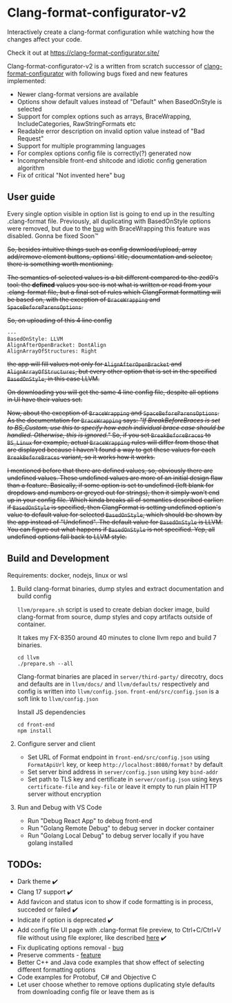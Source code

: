 # Clang-format-configurator-v2

Interactively create a clang-format configuration while watching how the changes affect your code.

Check it out at https://clang-format-configurator.site/

Clang-format-configurator-v2 is a written from scratch successor of [clang-format-configurator](https://github.com/zed0/clang-format-configurator) with following bugs fixed and new features implemented:

- Newer clang-format versions are available
- Options show default values instead of "Default" when BasedOnStyle is selected
- Support for complex options such as arrays, BraceWrapping, IncludeCategories, RawStringFormats etc
- Readable error description on invalid option value instead of "Bad Request"
- Support for multiple programming languages
- For complex options config file is correctly(?) generated now
- Incomprehensible front-end shitcode and idiotic config generation algorithm
- Fix of critical "Not invented here" bug

## User guide

   Every single option visible in option list is going to end up in the resulting .clang-format file.
   Previously, all duplicating with BasedOnStyle options were removed, but due to the [bug](https://github.com/Wirena/clang-format-configurator-v2/issues/21) with BraceWrapping this feature was disabled. Gonna be fixed Soon™
   
  ~~So, besides intuitive things such as config download/upload, array add/remove element buttons, options' title, documentation and selector, there is something worth mentioning.~~

   ~~The semantics of selected values is a bit different compared to the zed0's tool: the **defined** values you see is not what is written or read from your .clang-format file, but a final set of rules which ClangFormat formatting will be based on, with the exception of ``BraceWrapping`` and ``SpaceBeforeParensOptions``.~~

   ~~So, on uploading of this 4 line config~~
   ```
   ---
   BasedOnStyle: LLVM
   AlignAfterOpenBracket: DontAlign
   AlignArrayOfStructures: Right
   ```
   ~~the app will fill values not only for ``AlignAfterOpenBracket`` and ``AlignArrayOfStructures``, but every other option that is set in the specified ``BasedOnStyle``, in this case LLVM.~~

   ~~On downloading you will get the same 4 line config file, despite all options in UI have their values set.~~

   ~~Now, about the exception of ``BraceWrapping`` and ``SpaceBeforeParensOptions``. As the documentation for ``BraceWrapping``  says: *"If BreakBeforeBraces is set to BS_Custom, use this to specify how each individual brace case should be handled. Otherwise, this is ignored."* So, if you set ``BreakBeforeBraces`` to ``BS_Linux`` for example, actual ``BraceWrapping`` rules will differ from those that are displayed because I haven't found a way to get these values for each ``BreakBeforeBraces`` variant, so it works how it works.~~

   ~~I mentioned before that there are defined values, so, obviously there are undefined values. These undefined values are more of an initial design flaw than a feature. Basically, if some option is set to undefined (left blank for dropdows and numbers or greyed out for strings), then it simply won't end up in your config file. Which kinda breaks all of semantics described earlier: if ``BasedOnStyle`` is specified, then ClangFormat is setting undefined option's value to default value for selected ``BasedOnStyle``, which should be shown by the app instead of "Undefined". The default value for ``BasedOnStyle`` is LLVM. You can figure out what happens if ``BasedOnStyle`` is not specified. Yep, all undefined options fall back to LLVM style.~~



## Build and Development

Requirements: docker, nodejs, linux or wsl

1. Build clang-format binaries, dump styles and extract documentation and build config
   
   ``llvm/prepare.sh`` script is used to create debian docker image, build clang-format from source, dump styles and copy artifacts outside of container. 
   
   It takes my FX-8350 around 40 minutes to clone llvm repo and build 7 binaries. 
   
   ```
   cd llvm
   ./prepare.sh --all
   ```
   Clang-format binaries are placed in ``server/third-party/`` direcotry, docs and defaults are in ``llvm/docs/`` and ``llvm/defaults/`` respectively and config is written into ``llvm/config.json``. ``front-end/src/config.json`` is a soft link to ``llvm/config.json``

   Install JS dependencies

   ```
   cd front-end
   npm install
   ```

2. Configure server and client
   
   - Set URL of Format endpoint in ``front-end/src/config.json`` using ``FormatApiUrl`` key, or keep ``http://localhost:8080/format?`` by default
   - Set server bind address in ``server/config.json`` using key ``bind-addr``
   - Set path to TLS key and certificate in ``server/config.json`` using keys ``certificate-file`` and ``key-file`` or leave it empty to run plain HTTP server without encryption
  
3. Run and Debug with VS Code
   
   - Run "Debug React App" to debug front-end
   - Run "Golang Remote Debug" to debug server in docker container
   - Run "Golang Local Debug" to debug server locally if you have golang installed


## TODOs:
   - Dark theme :heavy_check_mark:
   - Clang 17 support :heavy_check_mark:
   - Add favicon and status icon to show if code formatting is in process, succeded or failed :heavy_check_mark:
   - Indicate if option is deprecated :heavy_check_mark:
   - Add config file UI page with .clang-format file preview, to Ctrl+C/Ctrl+V file without using file explorer, like described [here](https://github.com/Wirena/clang-format-configurator-v2/issues/7)  :heavy_check_mark:
   - Fix duplicating options removal - [bug](https://github.com/Wirena/clang-format-configurator-v2/issues/21)
   - Preserve comments - [feature](https://github.com/Wirena/clang-format-configurator-v2/issues/21#issuecomment-1567945533)
   - Better C++ and Java code examples that show effect of selecting different formatting options
   - Code examples for Protobuf, C# and Objective C
   - Let user choose whether to remove options duplicating style defaults from downloading config file or leave them as is 
